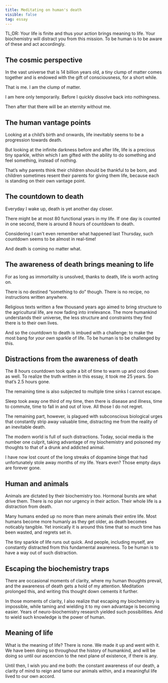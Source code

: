 ```yaml
---
title: Meditating on human's death
visible: false
tag: essay
---
```


TL;DR: Your life is finite and thus your action brings meaning to life. Your biochemistry will distract you from this mission. To be human is to be aware of these and act accordingly.

## **The cosmic perspective** 

In the vast universe that is 14 billion years old, a tiny clump of matter comes together and is endowed with the gift of consciousness, for a short while.

That is me. I am the clump of matter.

I am here only temporarily. Before I quickly dissolve back into nothingness.

Then after that there will be an eternity without me.


## **The human vantage points**

Looking at a child’s birth and onwards, life inevitably seems to be a progression towards death.

But looking at the infinite darkness before and after life, life is a precious tiny sparkle, within which I am gifted with the ability to do something and feel something, instead of nothing.

That’s why parents think their children should be thankful to be born, and children sometimes resent their parents for giving them life, because each is standing on their own vantage point.


## **The countdown to death**

Everyday I wake up, death is yet another day closer. 

There might be at most 80 functional years in my life. If one day is counted in one second, there is around 8 hours of countdown to death.

Considering I can't even remember what happened last Thursday, such countdown seems to be almost in real-time!

And death is coming no matter what. 


## **The awareness of death brings meaning to life**

For as long as immortality is unsolved, thanks to death, life is worth acting on.

There is no destined “something to do” though. There is no recipe, no instructions written anywhere. 

Religious texts written a few thousand years ago aimed to bring structure to the agricultural life, are now fading into irrelevance. The more humankind understands their universe, the less structure and constraints they find there is to their own lives.

And so the countdown to death is imbued with a challenge: to make the most bang for *your own* sparkle of life. To be human is to be challenged by this.


## **Distractions from the awareness of death**

The 8 hours countdown took quite a bit of time to warm up and cool down as well. To realize the truth written in this essay, it took me 25 years. So that’s 2.5 hours gone.

The remaining time is also subjected to multiple time sinks I cannot escape.

Sleep took away one third of my time, then there is disease and illness, time to commute, time to fall in and out of love. All those I do not regret.

The remaining part, however, is plagued with subconscious biological urges that constantly strip away valuable time, distracting me from the reality of an inevitable death. 

The modern world is full of such distractions. Today, social media is the number one culprit, taking advantage of my biochemistry and poisoned my thoughts to that of a drunk and addicted animal. 

I have now lost count of the long streaks of dopamine binge that had unfortunately stole away months of my life. Years even? Those empty days are forever gone.


## **Human and animals**

Animals are dictated by their biochemistry too. Hormonal bursts are what drive them. There is no plan nor urgency in their action. Their whole life is a distraction from death.

Many humans ended up no more than mere animals their entire life. Most humans become more humanly as they get older, as death becomes noticably tangible. Yet ironically it is around this time that so much time has been wasted, and regrets set in.

The tiny sparkle of life runs out quick. And people, including myself, are constantly distracted from this fundamental awareness. To be human is to have a way out of such distraction.


## **Escaping the biochemistry traps**


There are occasional moments of clarity, where my human thoughts prevail, and the awareness of death gets a hold of my attention. Meditation prolonged this, and writing this thought down cements it further. 

In those moments of clarity, I also realize that escaping my biochemistry is impossible, while taming and wielding it to my own advantage is becoming easier. Years of neuro-biochemistry research yielded such possibilities. And to wield such knowledge is the power of human.


## **Meaning of life**

What is the meaning of life? There is none. We made it up and went with it. We have been doing so throughout the history of humankind, and will be doing so until our ascencion to the next plane of existence, if there is any.

Until then, I wish you and me both: the constant awareness of our death, a clarity of mind to reign and tame our animals within, and a meaningful life lived to our own accord.